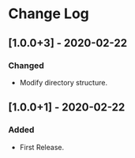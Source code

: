 # Change Log

## [1.0.0+3] - 2020-02-22
### Changed
- Modify directory structure.

## [1.0.0+1] - 2020-02-22
### Added
- First Release.